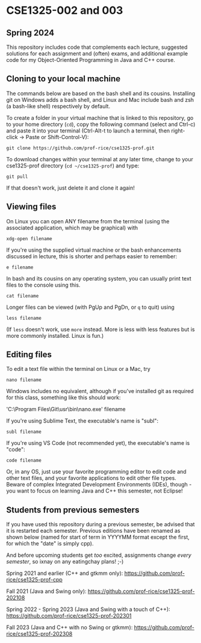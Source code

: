 # CSE1325-002 and 003
## Spring 2024

This repository includes code that complements each lecture, suggested solutions for each assignment and (often) exams, and additional example code for my Object-Oriented Programming in Java and C++ course.

## Cloning to your local machine

The commands below are based on the bash shell and its cousins. Installing git on Windows adds a bash shell, and Linux and Mac include bash and zsh (a bash-like shell) respectively by default.

To create a folder in your virtual machine that is linked to this repository, go to your home directory (``cd``), copy the following command (select and Ctrl-c) and paste it into your terminal (Ctrl-Alt-t to launch a terminal, then right-click -> Paste or Shift-Control-V):

``git clone https://github.com/prof-rice/cse1325-prof.git``

To download changes within your terminal at any later time, change to your cse1325-prof directory (``cd ~/cse1325-prof``) and type:

``git pull``

If that doesn't work, just delete it and clone it again!

## Viewing files

On Linux you can open ANY filename from the terminal (using the associated application, which may be graphical) with 

``xdg-open filename``

If you're using the supplied virtual machine or the bash enhancements discussed in lecture, this is shorter and perhaps easier to remember:

``e filename``

In bash and its cousins on any operating system, you can usually print text files to the console using this.

``cat filename``

Longer files can be viewed (with PgUp and PgDn, or ``q`` to quit) using

``less filename``

(If ``less`` doesn't work, use ``more`` instead. More is less with less features but is more commonly installed. Linux is fun.)

## Editing files

To edit a text file within the terminal on Linux or a Mac, try 

``nano filename`` 

Windows includes no equivalent, although if you've installed git as required for this class, something like this should work:

'C:\Program Files\Git\usr\bin\nano.exe' filename

If you're using Sublime Text, the executable's name is "subl":

``subl filename``

If you're using VS Code (not recommended yet), the executable's name is "code":

``code filename``

Or, in any OS, just use your favorite programming editor to edit code and other text files, and your favorite applications to edit other file types. Beware of complex Integrated Development Environments (IDEs), though - you want to focus on learning Java and C++ this semester, not Eclipse!

## Students from previous semesters

If you have used this repository during a previous semester, be advised that it is restarted each semester. Previous editions have been renamed as shown below (named for start of term in YYYYMM format except the first, for which the "date" is simply cpp). 

And before upcoming students get *too* excited, assignments change *every semester*, so ixnay on any eatingchay plans! ;-) 

Spring 2021 and earlier (C++ and gtkmm only): https://github.com/prof-rice/cse1325-prof-cpp

Fall 2021 (Java and Swing only): https://github.com/prof-rice/cse1325-prof-202108

Spring 2022 - Spring 2023 (Java and Swing with a touch of C++): https://github.com/prof-rice/cse1325-prof-202301

Fall 2023 (Java and C++ with no Swing or gtkmm): https://github.com/prof-rice/cse1325-prof-202308

